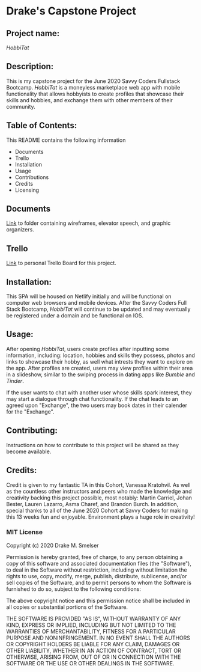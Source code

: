# Drake's Capstone Project

## Project name:
_HobbiTat_


## Description:
This is my capstone project for the June 2020 Savvy Coders Fullstack Bootcamp. _HobbiTat_ is a moneyless marketplace web app with mobile functionality that allows hobbyists to create profiles that showcase their skills and hobbies, and exchange them with other members of their community.



## Table of Contents:
This README contains the following information
- Documents
- Trello
- Installation
- Usage
- Contributions
- Credits
- Licensing

## Documents
[Link](https://github.com/drakesmelser54/HobbiTat/tree/master/DOCS) to folder containing wireframes, elevator speech, and graphic organizers.

## Trello
[Link](https://trello.com/b/tVQ7Afir/capstone) to personal Trello Board for this project.

## Installation:
This SPA will be housed on Netlify initially and will be functional on computer web browsers and mobile devices. After the Savvy Coders Full Stack Bootcamp, _HobbiTat_ will continue to be updated and may eventually be registered under a domain and be functional on IOS.

## Usage:
After opening _HobbiTat_, users create profiles after inputting some information, including: location, hobbies and skills they possess, photos and links to showcase their hobby, as well what intrests they want to explore on the app. After profiles are created, users may view profiles within their area in a slideshow, similar to the swiping process in dating apps like _Bumble_ and _Tinder_.

If the user wants to chat with another user whose skills spark interest, they may start a dialogue through chat functionality. If the chat leads to an agreed upon "Exchange", the two users may book dates in their calender for the "Exchange".


## Contributing:
Instructions on how to contribute to this project will be shared as they become available.


## Credits:
Credit is given to my fantastic TA in this Cohort, Vanessa Kratohvil. As well as the countless other instructors and peers who made the knowledge and creativity backing this project possible, most notably: Martin Carriel, Johan Bester, Lauren Lazarro, Asma Charef, and Brandon Burch. In addition, special thanks to all of the June 2020 Cohort at Savvy Coders for making this 13 weeks fun and enjoyable. Environment plays a huge role in creativity!


### MIT License
Copyright (c) 2020 Drake M. Smelser

Permission is hereby granted, free of charge, to any person obtaining a copy of this software and associated documentation files (the "Software"), to deal in the Software without restriction, including without limitation the rights to use, copy, modify, merge, publish, distribute, sublicense, and/or sell copies of the Software, and to permit persons to whom the Software is furnished to do so, subject to the following conditions:

The above copyright notice and this permission notice shall be included in all copies or substantial portions of the Software.

THE SOFTWARE IS PROVIDED "AS IS", WITHOUT WARRANTY OF ANY KIND, EXPRESS OR IMPLIED, INCLUDING BUT NOT LIMITED TO THE WARRANTIES OF MERCHANTABILITY, FITNESS FOR A PARTICULAR PURPOSE AND NONINFRINGEMENT. IN NO EVENT SHALL THE AUTHORS OR COPYRIGHT HOLDERS BE LIABLE FOR ANY CLAIM, DAMAGES OR OTHER LIABILITY, WHETHER IN AN ACTION OF CONTRACT, TORT OR OTHERWISE, ARISING FROM, OUT OF OR IN CONNECTION WITH THE SOFTWARE OR THE USE OR OTHER DEALINGS IN THE SOFTWARE.
